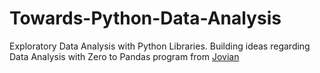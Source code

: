 # Towards-Python-Data-Analysis
Exploratory Data Analysis with Python Libraries.
Building ideas regarding Data Analysis with Zero to Pandas program from [Jovian](https://jovian.ai/learn/data-analysis-with-python-zero-to-pandas"Jovial.ml")
